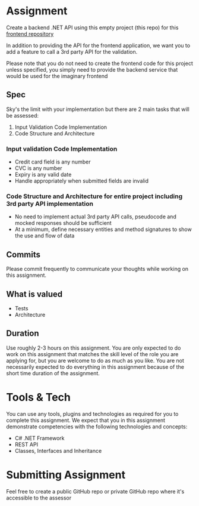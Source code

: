 # Assignment
Create a backend .NET API using this empty project (this repo) for this [frontend repository](https://github.com/EdenCoNz/recruit-react/)

In addition to providing the API for the frontend application, we want you to add a feature to call a 3rd party API for the validation.

Please note that you do not need to create the frontend code for this project unless specified, you simply need to provide the backend service that would be used for the imaginary frontend

## Spec
Sky's the limit with your implementation but there are 2 main tasks that will be assessed:

1. Input Validation Code Implementation
2. Code Structure and Architecture

### Input validation Code Implementation
- Credit card field is any number
- CVC is any number
- Expiry is any valid date
- Handle appropriately when submitted fields are invalid

### Code Structure and Architecture for entire project including 3rd party API implementation
- No need to implement actual 3rd party API calls, pseudocode and mocked responses should be sufficient
- At a minimum, define necessary entities and method signatures to show the use and flow of data

## Commits
Please commit frequently to communicate your thoughts while working on this assignment.

## What is valued
- Tests
- Architecture

## Duration
Use roughly 2-3 hours on this assignment. You are only expected to do work on this assignment that matches the skill level of the role you are applying for, but you are welcome to do as much as you like. You are not necessarily expected to do everything in this assignment because of the short time duration of the assignment.


# Tools & Tech
You can use any tools, plugins and technologies as required for you to complete this assignment. We expect that you in this assignment demonstrate competencies with the following technologies and concepts:

-	C# .NET Framework
-	REST API
-	Classes, Interfaces and Inheritance

# Submitting Assignment
Feel free to create a public GitHub repo or private GitHub repo where it's accessible to the assessor
